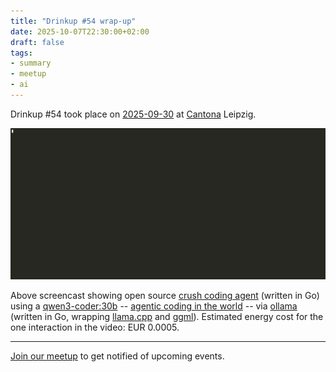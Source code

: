 ```yaml
---
title: "Drinkup #54 wrap-up"
date: 2025-10-07T22:30:00+02:00
draft: false
tags:
- summary
- meetup
- ai
---
```


Drinkup #54 took place on
[2025-09-30](https://www.meetup.com/de-DE/leipzig-golang/events/305626262/) at
[Cantona](https://www.google.com/search?q=cafe+cantona+leipzig) Leipzig.

[![](/images/2025-10-09-crush-hello.gif)](https://golangleipzig.space/images/2025-10-09-crush-hello.webm)

Above screencast showing open source [crush coding
agent](https://github.com/charmbracelet/crush) (written in Go) using a
[qwen3-coder:30b](https://ollama.com/library/qwen3-coder:30b) -- [agentic
coding in the world](https://github.com/QwenLM/Qwen3-Coder) -- via
[ollama](https://github.com/ollama/ollama/) (written in Go, wrapping
[llama.cpp](https://github.com/ggml-org/llama.cpp) and
[ggml](https://github.com/ggml-org/ggml)). Estimated energy cost for the
one interaction in the video: EUR 0.0005.

----

[Join our meetup](https://www.meetup.com/de-DE/leipzig-golang/) to get notified of upcoming events.
